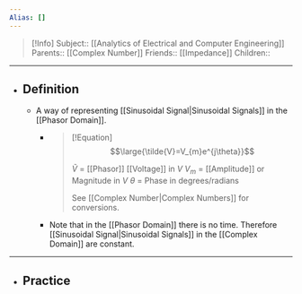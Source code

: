 ```yaml
---
Alias: []
---
```

> [!Info]
> Subject:: [[Analytics of Electrical and Computer Engineering]]
> Parents:: [[Complex Number]]
> Friends:: [[Impedance]]
> Children:: 
---
- ## Definition
	- A way of representing [[Sinusoidal Signal|Sinusoidal Signals]] in the [[Phasor Domain]].
		- > [!Equation]
		  > $$\large{\tilde{V}=V_{m}e^{j\theta}}$$
		  > 
		  > $\tilde{V}$ = [[Phasor]] [[Voltage]] in $V$
		  > $V_{m}$ = [[Amplitude]] or Magnitude in $V$
		  > $\theta$ = Phase in degrees/radians
		  > 
		  > See [[Complex Number|Complex Numbers]] for conversions.
		- Note that in the [[Phasor Domain]] there is no time. Therefore [[Sinusoidal Signal|Sinusoidal Signals]] in the [[Complex Domain]] are constant.
---
- ## Practice